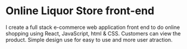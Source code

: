 # Online Liquor Store front-end
I create a full stack e-commerce web application front end to do online shopping using React, JavaScript, html & CSS. Customers can view the product. Simple design use for easy to use and more user atraction.
